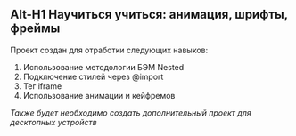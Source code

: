 Alt-H1 Научиться учиться: анимация, шрифты, фреймы
------

Проект создан для отработки следующих навыков:  

1. Использование методологии БЭМ Nested 
2. Подключение стилей через @import
3. Тег iframe 
4. Использование анимации и кейфремов

*Также будет необходимо создать дополнительный проект для десктопных устройств*